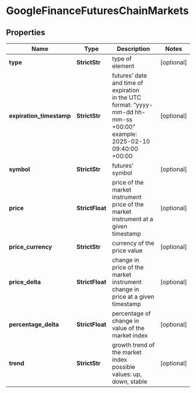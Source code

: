 # GoogleFinanceFuturesChainMarkets


## Properties

| Name | Type | Description | Notes |
|------------ | ------------- | ------------- | -------------|
**type** | **StrictStr** | type of element |[optional]|
**expiration_timestamp** | **StrictStr** | futures’ date and time of expiration<br>in the UTC format: “yyyy-mm-dd hh-mm-ss +00:00”<br>example:<br>2025-02-10 09:40:00 +00:00 |[optional]|
**symbol** | **StrictStr** | futures’ symbol |[optional]|
**price** | **StrictFloat** | price of the market instrument<br>price of the market instrument at a given timestamp |[optional]|
**price_currency** | **StrictStr** | currency of the price value |[optional]|
**price_delta** | **StrictFloat** | change in price of the market instrument<br>change in price at a given timestamp |[optional]|
**percentage_delta** | **StrictFloat** | percentage of change in value of the market index |[optional]|
**trend** | **StrictStr** | growth trend of the market index<br>possible values: up, down, stable |[optional]|